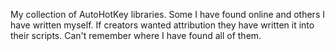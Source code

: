 My collection of AutoHotKey libraries. Some I have found online and others I have written myself. If creators wanted attribution they have written it into their scripts. Can't remember where I have found all of them.


